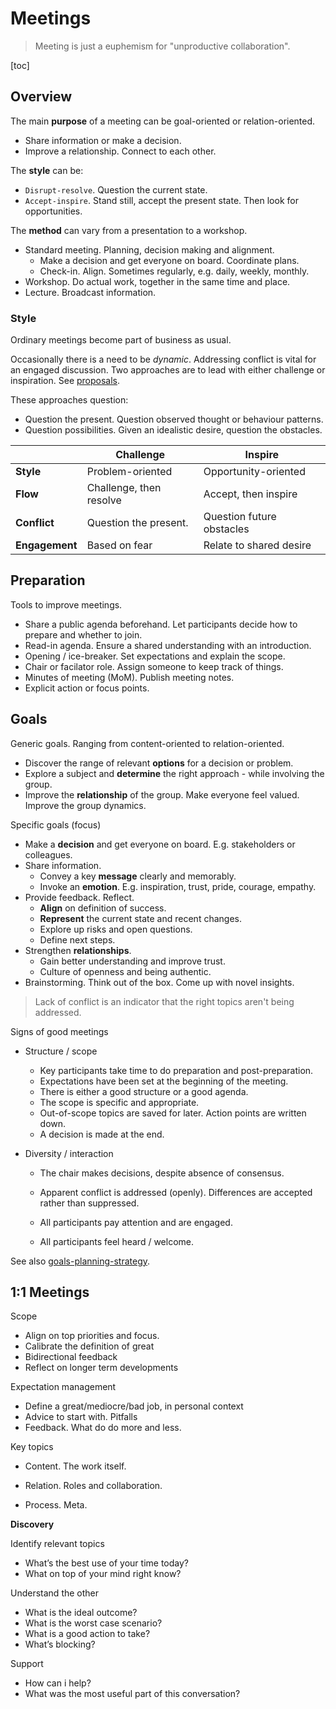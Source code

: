 # Meetings

> Meeting is just a euphemism for "unproductive collaboration".

[toc]

## Overview

The main **purpose** of a meeting can be goal-oriented or relation-oriented.

- Share information or make a decision.
- Improve a relationship. Connect to each other.



The **style** can be:

- `Disrupt-resolve`. Question the current state.
- `Accept-inspire`. Stand still, accept the present state. Then look for opportunities.



The **method** can vary from a presentation to a workshop.

- Standard meeting. Planning, decision making and alignment.
  - Make a decision and get everyone on board. Coordinate plans.
  - Check-in. Align. Sometimes regularly, e.g. daily, weekly, monthly.
- Workshop. Do actual work, together in the same time and place.
- Lecture. Broadcast information.



### Style

Ordinary meetings become part of business as usual.

Occasionally there is a need to be *dynamic*. Addressing conflict is vital for an engaged discussion. Two approaches are to lead with either challenge or inspiration. See [proposals](proposals.md).

These approaches question:

- Question the present. Question observed thought or behaviour patterns.
- Question possibilities. Given an idealistic desire, question the obstacles.

|                | Challenge               | Inspire                   |
| -------------- | ----------------------- | ------------------------- |
| **Style**      | Problem-oriented        | Opportunity-oriented      |
| **Flow**       | Challenge, then resolve | Accept, then inspire      |
| **Conflict**   | Question the present.   | Question future obstacles |
| **Engagement** | Based on fear           | Relate to shared desire   |



## Preparation

Tools to improve meetings.

- Share a public agenda beforehand. Let participants decide how to prepare and whether to join.
- Read-in agenda. Ensure a shared understanding with an introduction.
- Opening / ice-breaker. Set expectations and explain the scope.
- Chair or facilator role. Assign someone to keep track of things.
- Minutes of meeting (MoM). Publish meeting notes.
- Explicit action or focus points.



## Goals

Generic goals. Ranging from content-oriented to relation-oriented.

- Discover the range of relevant **options** for a decision or problem.
- Explore a subject and **determine** the right approach - while involving the group.
- Improve the **relationship** of the group. Make everyone feel valued. Improve the group dynamics.

Specific goals (focus)

- Make a **decision** and get everyone on board. E.g. stakeholders or colleagues.
- Share information.
  - Convey a key **message** clearly and memorably.
  - Invoke an **emotion**. E.g. inspiration, trust, pride, courage, empathy.
- Provide feedback. Reflect.
  - **Align** on definition of success.
  - **Represent** the current state and recent changes.
  - Explore up risks and open questions.
  - Define next steps.
- Strengthen **relationships**.
  - Gain better understanding and improve trust.
  - Culture of openness and being authentic.
- Brainstorming. Think out of the box. Come up with novel insights.

> Lack of conflict is an indicator that the right topics aren't being addressed.

Signs of good meetings

- Structure / scope

  - Key participants take time to do preparation and post-preparation.
  - Expectations have been set at the beginning of the meeting.
  - There is either a good structure or a good agenda.
  - The scope is specific and appropriate.
  - Out-of-scope topics are saved for later. Action points are written down.
  - A decision is made at the end.

- Diversity / interaction

  - The chair makes decisions, despite absence of consensus.
  - Apparent conflict is addressed (openly). Differences are accepted rather than suppressed.

  - All participants pay attention and are engaged.

  - All participants feel heard / welcome.

See also [goals-planning-strategy](../management/goals-planning-strategy.md#Meetings).



## 1:1 Meetings

Scope

- Align on top priorities and focus.
- Calibrate the definition of great
- Bidirectional feedback
- Reflect on longer term developments

Expectation management

- Define a great/mediocre/bad job, in personal context
- Advice to start with. Pitfalls
- Feedback. What do do more and less.

Key topics

- Content. The work itself.

- Relation. Roles and collaboration.

- Process. Meta.

**Discovery**

Identify relevant topics

- What’s the best use of your time today?
- What on top of your mind right know?

Understand the other

- What is the ideal outcome?
- What is the worst case scenario?
- What is a good action to take?
- What’s blocking?

Support

- How can i help?
- What was the most useful part of this conversation?

